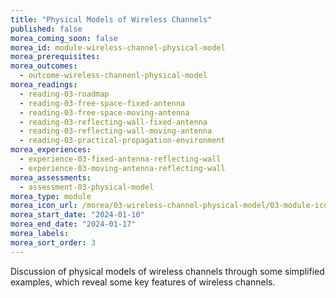 ```yaml
---
title: "Physical Models of Wireless Channels"
published: false
morea_coming_soon: false
morea_id: module-wireless-channel-physical-model
morea_prerequisites:
morea_outcomes:
  - outcome-wireless-channenl-physical-model
morea_readings:
  - reading-03-roadmap
  - reading-03-free-space-fixed-antenna
  - reading-03-free-space-moving-antenna
  - reading-03-reflecting-wall-fixed-antenna
  - reading-03-reflecting-wall-moving-antenna
  - reading-03-practical-propagation-environment
morea_experiences:
  - experience-03-fixed-antenna-reflecting-wall
  - experience-03-moving-antenna-reflecting-wall
morea_assessments:
  - assessment-03-physical-model
morea_type: module
morea_icon_url: /morea/03-wireless-channel-physical-model/03-module-icon-ray-tracing.png
morea_start_date: "2024-01-10"
morea_end_date: "2024-01-17"
morea_labels:
morea_sort_order: 3
---
```


Discussion of physical models of wireless channels through some simplified examples, which reveal some key features of wireless channels.